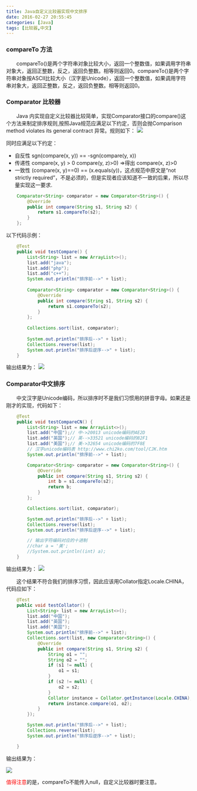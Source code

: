 ```yaml
---
title: Java自定义比较器实现中文排序
date: 2016-02-27 20:55:45
categories: [Java]
tags: [比较器,中文]
---
```

### compareTo 方法
　　compareTo()是两个字符串对象比较大小，返回一个整数值，如果调用字符串对象大，返回正整数，反之，返回负整数。相等则返回0。compareTo()是两个字符串对象按ASCII比较大小（汉字是Unicode），返回一个整数值，如果调用字符串对象大，返回正整数，反之，返回负整数。相等则返回0。

<!-- more -->

### Comparator 比较器 ### 
　　Java 内实现自定义比较器比较简单，实现Comparator<T>接口的compare()这个方法来制定排序规则,按照Java规范应满足以下约定，否则会抛Comparison method violates its general contract 异常。规则如下：
![](http://i.imgur.com/sLl1FRR.png)

同时应满足以下约定：
+ 自反性 sgn(compare(x, y)) == -sgn(compare(y, x))
+ 传递性 compare(x, y) > 0 compare(y, z)>0) =>得出 compare(x, z)>0
+ 一致性 (compare(x, y)==0) == (x.equals(y))，这点规范中原文是“not strictly required”，不是必须的，但是实现者应该知道不一致的后果，所以尽量实现这一要求.

```java
	Comparator<String> comparator = new Comparator<String>() {
		@Override
		public int compare(String s1, String s2) {
			return s1.compareTo(s2);
		}
	};
```

以下代码示例：
```java
	@Test
	public void testCompare() {
		List<String> list = new ArrayList<>();
		list.add("java");
		list.add("php");
		list.add("c++");
		System.out.println("排序前-->" + list);
	
		Comparator<String> comparator = new Comparator<String>() {
			@Override
			public int compare(String s1, String s2) {
				return s1.compareTo(s2);
			}
		};
	
		Collections.sort(list, comparator);
	
		System.out.println("排序后-->" + list);
		Collections.reverse(list);
		System.out.println("排序后逆序-->" + list);
	}
```

输出结果为：
![](http://i.imgur.com/EHtWR95.png)


### Comparator中文排序
　　中文汉字是Unicode编码，所以排序时不是我们习惯用的拼音字母。如果还是刚才的实现，代码如下：
```java
	@Test
	public void testCompareCN() {
		List<String> list = new ArrayList<>();
		list.add("中国");// 中->20013 unicode编码的4E2D
		list.add("英国");// 英-->33521 unicode编码的82F1
		list.add("美国");// 美->32654 unicode编码的7F8E
		// 汉字unicode编码表 http://www.chi2ko.com/tool/CJK.htm
		System.out.println("排序前-->" + list);

		Comparator<String> comparator = new Comparator<String>() {
			@Override
			public int compare(String s1, String s2) {
				int b = s1.compareTo(s2);
				return b;
			}
		};

		Collections.sort(list, comparator);

		System.out.println("排序后-->" + list);
		Collections.reverse(list);
		System.out.println("排序后逆序-->" + list);

		// 输出字符编码对应的十进制
		//char a = '美';
		//System.out.println((int) a);
	}

```

输出结果为：
![](http://i.imgur.com/fQ1wLR9.png)

　　这个结果不符合我们的排序习惯，因此应该用Collator指定Locale.CHINA，代码应如下：
```java
	@Test
	public void testCollator() {
		List<String> list = new ArrayList<>();
		list.add("中国");
		list.add("英国");
		list.add("美国");
		System.out.println("排序前-->" + list);
		Collections.sort(list, new Comparator<String>() {
			@Override
			public int compare(String s1, String s2) {
				String o1 = "";
				String o2 = "";
				if (s1 != null) {
					o1 = s1;
				}
				if (s2 != null) {
					o2 = s2;
				}
				Collator instance = Collator.getInstance(Locale.CHINA);
				return instance.compare(o1, o2);
			}
		});

		System.out.println("排序后-->" + list);
		Collections.reverse(list);
		System.out.println("排序后逆序-->" + list);

	}
```

输出结果为：

![](http://i.imgur.com/qnAfDO5.png)

<font color=red>值得注意</font>的是，compareTo不能传入null，自定义比较器时要注意。